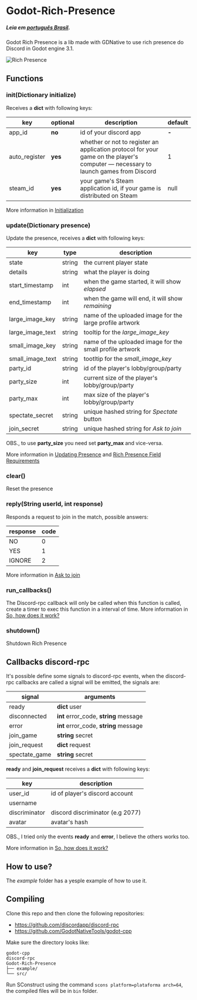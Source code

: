 
# Godot-Rich-Presence

##### Leia em [português Brasil](README_PTBR.md).

Godot Rich Presence is a lib made with GDNative to use rich presence do Discord in Godot engine 3.1.

![Rich Presence](https://i.imgur.com/5IxTNBL.png)

## Functions

### init(Dictionary initialize)
Receives a **dict** with following keys:

| key         | optional | description | default |
| ------------- | -------- | ---------------------------- | --- |
| app_id        | **no**      | id of your discord app | **-** |
| auto_register | **yes**      | whether or not to register an application protocol for your game on the player's computer — necessary to launch games from Discord | 1 |
| steam_id      | **yes**      | your game's Steam application id, if your game is distributed on Steam | null  |

More information in [Initialization](https://discordapp.com/developers/docs/rich-presence/how-to#initialization)

### update(Dictionary presence)
Update the presence, receives a **dict** with following keys:

| key | type | description |
| ----- | ---- | --------- |
| state | string | the current player state |
| details | string | what the player is doing |
| start_timestamp | int | when the game started, it will show _elapsed_ |
| end_timestamp | int | when the game will end, it will show _remaining_ |
| large_image_key | string | name of the uploaded image for the large profile artwork |
| large_image_text | string | tooltip for the _large_image_key_ |
| small_image_key | string | name of the uploaded image for the small profile artwork |
| small_image_text | string | tootltip for the _small_image_key_ |
| party_id | string | id of the player's lobby/group/party |
| party_size | int | current size of the player's lobby/group/party |
| party_max | int | max size of the player's lobby/group/party |
| spectate_secret | string | unique hashed string for _Spectate_ button |
| join_secret | string | unique hashed string for _Ask to join_ |

OBS., to use **party_size** you need set **party_max** and vice-versa.

More information in [Updating Presence](https://discordapp.com/developers/docs/rich-presence/how-to#updating-presence) and [Rich Presence Field Requirements](https://discordapp.com/developers/docs/rich-presence/how-to#rich-presence-field-requirements)

### clear()
Reset the presence

### reply(String userId, int response)
Responds a request to join in the match, possible answers:

| response | code   |
| -------- | ------ |
| NO       | 0      |
| YES      | 1      |
| IGNORE   | 2      |

More information in [Ask to join](https://discordapp.com/developers/docs/rich-presence/how-to#ask-to-join)

### run_callbacks()
The Discord-rpc callback will only be called when this function is called, create a timer to exec this function in a interval of time.
More information in [So, how does it work?](https://discordapp.com/developers/docs/rich-presence/how-to#so-how-does-it-work)

### shutdown()
Shutdown Rich Presence

## Callbacks discord-rpc
It's possible define some signals to discord-rpc events, when the discord-rpc callbacks are called a signal will be emitted, the signals are:

| signal        | arguments                              |
| ------------- | -------------------------------------- |
| ready         | **dict** user                          |
| disconnected  | **int** error_code, **string** message |
| error         | **int** error_code, **string** message |
| join_game     | **string** secret                      |
| join_request  | **dict** request                       |
| spectate_game | **string** secret                      |

**ready** and **join_request** receives a **dict** with following keys:

| key           | description                       |
| ------------- | --------------------------------- |
| user_id       | id of player's discord account    |
| username      |                                   |
| discriminator | discord discriminator (e.g 2077)  |
| avatar        | avatar's hash                     |

OBS., I tried only the events **ready** and **error**, I believe the others works too.

More information in [So, how does it work?](https://discordapp.com/developers/docs/rich-presence/how-to#so-how-does-it-work)

## How to use?

The _example_ folder has a yesple example of how to use it.

## Compiling

Clone this repo and then clone the following repositories:
- https://github.com/discordapp/discord-rpc
- https://github.com/GodotNativeTools/godot-cpp

Make sure the directory looks like:
```
godot-cpp
discord-rpc
Godot-Rich-Presence
├── example/
└── src/
```

Run SConstruct using the command `scons platform=plataforma arch=64`, the compiled files will be in `bin` folder.
